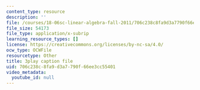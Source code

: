 ```yaml
---
content_type: resource
description: ''
file: /courses/18-06sc-linear-algebra-fall-2011/706c238c8fa9d3a7790f66ee3cc55401_l88D4r74gtM.srt
file_size: 54173
file_type: application/x-subrip
learning_resource_types: []
license: https://creativecommons.org/licenses/by-nc-sa/4.0/
ocw_type: OCWFile
resourcetype: Other
title: 3play caption file
uid: 706c238c-8fa9-d3a7-790f-66ee3cc55401
video_metadata:
  youtube_id: null
---
```

